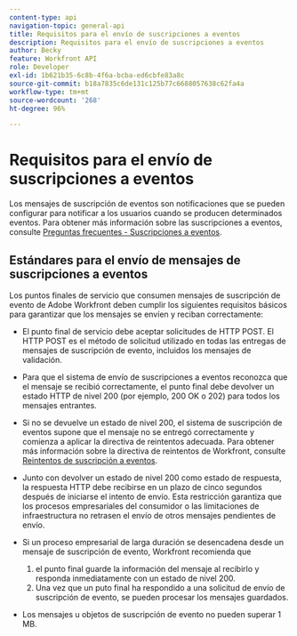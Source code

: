```yaml
---
content-type: api
navigation-topic: general-api
title: Requisitos para el envío de suscripciones a eventos
description: Requisitos para el envío de suscripciones a eventos
author: Becky
feature: Workfront API
role: Developer
exl-id: 1b621b35-6c8b-4f6a-bcba-ed6cbfe83a8c
source-git-commit: b18a7835c6de131c125b77c6688057638c62fa4a
workflow-type: tm+mt
source-wordcount: '268'
ht-degree: 96%

---
```



# Requisitos para el envío de suscripciones a eventos

Los mensajes de suscripción de eventos son notificaciones que se pueden configurar para notificar a los usuarios cuando se producen determinados eventos. Para obtener más información sobre las suscripciones a eventos, consulte [Preguntas frecuentes - Suscripciones a eventos](../../wf-api/general/event-subs-faq.md).

## Estándares para el envío de mensajes de suscripciones a eventos

Los puntos finales de servicio que consumen mensajes de suscripción de evento de Adobe Workfront deben cumplir los siguientes requisitos básicos para garantizar que los mensajes se envíen y reciban correctamente:

* El punto final de servicio debe aceptar solicitudes de HTTP POST. El HTTP POST es el método de solicitud utilizado en todas las entregas de mensajes de suscripción de evento, incluidos los mensajes de validación.

* Para que el sistema de envío de suscripciones a eventos reconozca que el mensaje se recibió correctamente, el punto final debe devolver un estado HTTP de nivel 200 (por ejemplo, 200 OK o 202) para todos los mensajes entrantes.

* Si no se devuelve un estado de nivel 200, el sistema de suscripción de eventos supone que el mensaje no se entregó correctamente y comienza a aplicar la directiva de reintentos adecuada. Para obtener más información sobre la directiva de reintentos de Workfront, consulte [Reintentos de suscripción a eventos](../../wf-api/api/event-sub-retries.md).

* Junto con devolver un estado de nivel 200 como estado de respuesta, la respuesta HTTP debe recibirse en un plazo de cinco segundos después de iniciarse el intento de envío. Esta restricción garantiza que los procesos empresariales del consumidor o las limitaciones de infraestructura no retrasen el envío de otros mensajes pendientes de envío.

* Si un proceso empresarial de larga duración se desencadena desde un mensaje de suscripción de evento, Workfront recomienda que

   1. el punto final guarde la información del mensaje al recibirlo y responda inmediatamente con un estado de nivel 200.
   1. Una vez que un puto final ha respondido a una solicitud de envío de suscripción de evento, se pueden procesar los mensajes guardados.

* Los mensajes u objetos de suscripción de evento no pueden superar 1 MB.
